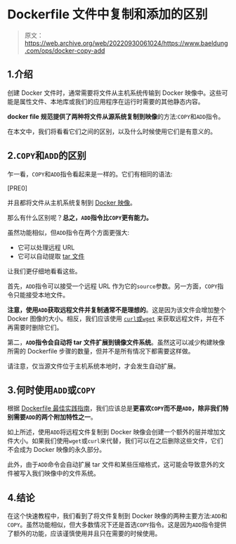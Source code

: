 # Dockerfile 文件中复制和添加的区别

> 原文：<https://web.archive.org/web/20220930061024/https://www.baeldung.com/ops/docker-copy-add>

## 1.介绍

创建 Docker 文件时，通常需要将文件从主机系统传输到 Docker 映像中。这些可能是属性文件、本地库或我们的应用程序在运行时需要的其他静态内容。

**docker file 规范提供了两种将文件从源系统复制到映像**的方法:`COPY`和`ADD`指令。

在本文中，我们将看看它们之间的区别，以及什么时候使用它们是有意义的。

## 2.`COPY`和`ADD`的区别

乍一看，`COPY`和`ADD`指令看起来是一样的。它们有相同的语法:

[PRE0]

并且都将文件从主机系统复制到 [Docker 映像](/web/20220727020704/https://www.baeldung.com/ops/efficient-docker-images)。

那么有什么区别呢？**总之，`ADD`指令比`COPY`更有能力。**

虽然功能相似，但`ADD`指令在两个方面更强大:

*   它可以处理远程 URL
*   它可以自动提取 [tar 文件](/web/20220727020704/https://www.baeldung.com/linux/tar-command)

让我们更仔细地看看这些。

首先，`ADD`指令可以接受一个远程 URL 作为它的`source`参数。另一方面，`COPY`指令只能接受本地文件。

**注意，使用`ADD`获取远程文件并复制通常不是理想的**。这是因为该文件会增加整个 Docker 图像的大小。相反，我们应该使用 [`curl`或`wget`](/web/20220727020704/https://www.baeldung.com/linux/curl-wget) 来获取远程文件，并在不再需要时删除它们。

第二，**`ADD`指令会自动将 tar 文件扩展到镜像文件系统**。虽然这可以减少构建映像所需的 Dockerfile 步骤的数量，但并不是所有情况下都需要这样做。

请注意，仅当源文件位于主机系统本地时，才会发生自动扩展。

## 3.何时使用`ADD`或`COPY`

根据 [Dockerfile 最佳实践指南](https://web.archive.org/web/20220727020704/https://docs.docker.com/develop/develop-images/dockerfile_best-practices/#add-or-copy)，我们应该总是**更喜欢`COPY`而不是`ADD`，除非我们特别需要`ADD`的两个附加特性之一**。

如上所述，使用`ADD`将远程文件复制到 Docker 映像会创建一个额外的层并增加文件大小。如果我们使用`wget`或`curl`来代替，我们可以在之后删除这些文件，它们不会成为 Docker 映像的永久部分。

此外，由于`ADD`命令会自动扩展 tar 文件和某些压缩格式，这可能会导致意外的文件被写入我们映像中的文件系统。

## 4.结论

在这个快速教程中，我们看到了将文件复制到 Docker 映像的两种主要方法:`ADD`和`COPY`。虽然功能相似，但大多数情况下还是首选`COPY`指令。这是因为`ADD`指令提供了额外的功能，应该谨慎使用并且只在需要的时候使用。